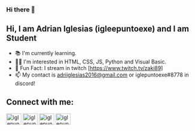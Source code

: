### Hi there 👋

## Hi, I am Adrian Iglesias (igleepuntoexe) and I am Student
- 📚 I'm currently learning.
- 👩‍💻 I'm interested in HTML, CSS, JS, Python and Visual Basic.
- 🎃 Fun Fact: I stream in twitch [https://www.twitch.tv/zaki89]
- 📫 My contact is adriiglesias2016@gmail.com or iglepuntoexe#8778 in discord!

## Connect with me:
<a href="https://twitter.com/igleepuntoexe" target="blank"><img align="center" src="https://raw.githubusercontent.com/rahuldkjain/github-profile-readme-generator/master/src/images/icons/Social/twitter.svg" alt="iglepuntoexe" height="30" width="40" /></a>
<a href="https://www.youtube.com/channel/UCPIJbSX5_zQgDA-Xp9_ZiDA" target="blank"><img align="center" src="https://raw.githubusercontent.com/rahuldkjain/github-profile-readme-generator/master/src/images/icons/Social/youtube.svg" alt="iglepuntoexe" height="30" width="40" /></a>
<a href="https://www.instagram.com/igle.exe/" target="blank"><img align="center" src="https://raw.githubusercontent.com/rahuldkjain/github-profile-readme-generator/master/src/images/icons/Social/instagram.svg" alt="iglepuntoexe" height="30" width="40" /></a>
<a href="https://www.twitch.tv/zaki89" target="blank"><img align="center" src="https://raw.githubusercontent.com/rahuldkjain/github-profile-readme-generator/master/src/images/icons/Social/twitch.svg" alt="iglepuntoexe" height="30" width="40" /></a>

